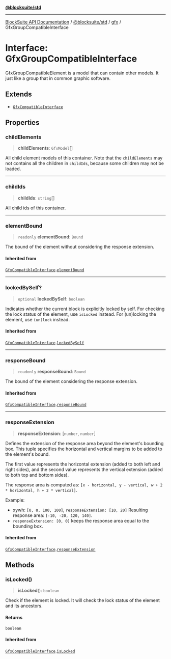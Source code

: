 [**@blocksuite/std**](../../../../@blocksuite/std/README.md)

***

[BlockSuite API Documentation](../../../../README.md) / [@blocksuite/std](../../README.md) / [gfx](../README.md) / GfxGroupCompatibleInterface

# Interface: GfxGroupCompatibleInterface

GfxGroupCompatibleElement is a model that can contain other models.
It just like a group that in common graphic software.

## Extends

- [`GfxCompatibleInterface`](GfxCompatibleInterface.md)

## Properties

### childElements

> **childElements**: `GfxModel`[]

All child element models of this container.
Note that the `childElements` may not contains all the children in `childIds`,
because some children may not be loaded.

***

### childIds

> **childIds**: `string`[]

All child ids of this container.

***

### elementBound

> `readonly` **elementBound**: `Bound`

The bound of the element without considering the response extension.

#### Inherited from

[`GfxCompatibleInterface`](GfxCompatibleInterface.md).[`elementBound`](GfxCompatibleInterface.md#elementbound)

***

### lockedBySelf?

> `optional` **lockedBySelf**: `boolean`

Indicates whether the current block is explicitly locked by self.
For checking the lock status of the element, use `isLocked` instead.
For (un)locking the element, use `(un)lock` instead.

#### Inherited from

[`GfxCompatibleInterface`](GfxCompatibleInterface.md).[`lockedBySelf`](GfxCompatibleInterface.md#lockedbyself)

***

### responseBound

> `readonly` **responseBound**: `Bound`

The bound of the element considering the response extension.

#### Inherited from

[`GfxCompatibleInterface`](GfxCompatibleInterface.md).[`responseBound`](GfxCompatibleInterface.md#responsebound)

***

### responseExtension

> **responseExtension**: \[`number`, `number`\]

Defines the extension of the response area beyond the element's bounding box.
This tuple specifies the horizontal and vertical margins to be added to the element's bound.

The first value represents the horizontal extension (added to both left and right sides),
and the second value represents the vertical extension (added to both top and bottom sides).

The response area is computed as:
`[x - horizontal, y - vertical, w + 2 * horizontal, h + 2 * vertical]`.

Example:
- xywh: `[0, 0, 100, 100]`, `responseExtension: [10, 20]`
  Resulting response area: `[-10, -20, 120, 140]`.
- `responseExtension: [0, 0]` keeps the response area equal to the bounding box.

#### Inherited from

[`GfxCompatibleInterface`](GfxCompatibleInterface.md).[`responseExtension`](GfxCompatibleInterface.md#responseextension)

## Methods

### isLocked()

> **isLocked**(): `boolean`

Check if the element is locked. It will check the lock status of the element and its ancestors.

#### Returns

`boolean`

#### Inherited from

[`GfxCompatibleInterface`](GfxCompatibleInterface.md).[`isLocked`](GfxCompatibleInterface.md#islocked)
